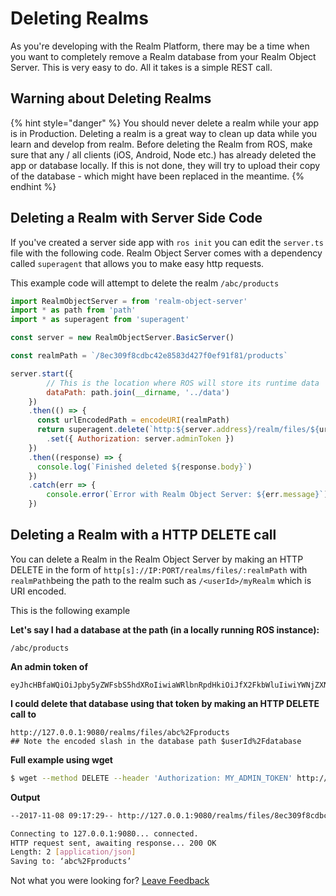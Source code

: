 # Deleting Realms

As you're developing with the Realm Platform, there may be a time when you want to completely remove a Realm database from your Realm Object Server. This is very easy to do. All it takes is a simple REST call.

## Warning about Deleting Realms

{% hint style="danger" %}
You should never delete a realm while your app is in Production. Deleting a realm is a great way to clean up data while you learn and develop from realm. Before deleting the Realm from ROS, make sure that any / all clients \(iOS, Android, Node etc.\) has already deleted the app or database locally. If this is not done, they will try to upload their copy of the database - which might have been replaced in the meantime. 
{% endhint %}



## Deleting a Realm with Server Side Code

If you've created a server side app with `ros init` you can edit the `server.ts` file with the following code. Realm Object Server comes with a dependency called `superagent` that allows you to make easy http requests.

This example code will attempt to delete the realm `/abc/products`

```javascript
import RealmObjectServer = from 'realm-object-server'
import * as path from 'path'
import * as superagent from 'superagent'

const server = new RealmObjectServer.BasicServer()

const realmPath = `/8ec309f8cdbc42e8583d427f0ef91f81/products`

server.start({
        // This is the location where ROS will store its runtime data
        dataPath: path.join(__dirname, '../data')
    })
    .then(() => {
      const urlEncodedPath = encodeURI(realmPath)
      return superagent.delete(`http:${server.address}/realm/files/${urlEncodedPath}`)
        .set({ Authorization: server.adminToken })
    })
    .then((response) => {
      console.log(`Finished deleted ${response.body}`)
    })
    .catch(err => {
        console.error(`Error with Realm Object Server: ${err.message}`)
    })
```

## Deleting a Realm with a HTTP DELETE call

You can delete a Realm in the Realm Object Server by making an HTTP DELETE in the form of `http[s]://IP:PORT/realms/files/:realmPath` with `realmPath`being the path to the realm such as `/<userId>/myRealm` which is URI encoded.

This is the following example 

**Let's say I had a database at the path \(in a locally running ROS instance\):** 

```text
/abc/products
```

**An admin token of**

```text
eyJhcHBfaWQiOiJpby5yZWFsbS5hdXRoIiwiaWRlbnRpdHkiOiJfX2FkbWluIiwiYWNjZXNzIjpbImRvd25sb2FkIiwidXBsb2FkIiwibWFuYWdlIl0sInNhbHQiOiI1MjYyNTUyMyJ9:ii1TmI40IE4pI2NO7xR/ZDLjq9ufKoRSKf+9yH3RALe+r9hpJxha2f8WBe8TmJgvNwBSlaIfCaH1nK19xirrv8BM9DLfowI25AaK+IXj0ylXD4tqsCpo4UkAagbgWCc/zKpj9YGzQJV22JYKtv5Q7Tdg9GVWev5dWQi/m+JY7tArYaaH46sxOYFsEHKxJ+Oi/KXXZu4KhzcssWf5n4bbgHDICl/CA9gX97r3DxPrn0AVlqKDcVZbAqlEIQhzzgrsoMlhUa9KaTxiXVvAIkS8X0axDtHMAwndNhcKnfJIK7wOg43tbsqcoVQQUoO4X/voDb+FZWnlNNl5mvRnvSDKhw==
```

**I could delete that database using that token by making an HTTP DELETE call to**

```http
http://127.0.0.1:9080/realms/files/abc%2Fproducts
## Note the encoded slash in the database path $userId%2Fdatabase
```

**Full example using wget**

```bash
$ wget --method DELETE --header 'Authorization: MY_ADMIN_TOKEN' http://127.0.0.1:9080/realms/files/abc%2Fproducts
```

**Output**

```bash
--2017-11-08 09:17:29-- http://127.0.0.1:9080/realms/files/8ec309f8cdbc42e8583d427f0ef91f81%2Feventblank

Connecting to 127.0.0.1:9080... connected.
HTTP request sent, awaiting response... 200 OK
Length: 2 [application/json]
Saving to: ‘abc%2Fproducts’
```



Not what you were looking for? [Leave Feedback](https://www.getfeedback.com/r/uO1Zl0vE)

